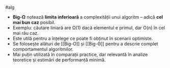 #alg 

- **Big-Ω** notează **limita inferioară** a complexității unui algoritm – adică **cel mai bun caz** posibil.
- Exemplu: căutare liniară are Ω(1) dacă elementul e primul, dar O(n) în cel mai rău caz.
- Este utilă pentru a înțelege ce poate fi obținut în scenarii optimiste.
- Se folosește alături de [[Big-O]] și [[Big-Θ]] pentru a descrie complet comportamentul algoritmilor.
- Mai puțin utilizată în comparații practice, dar relevantă în analize teoretice și estimări de performanță minimă.

